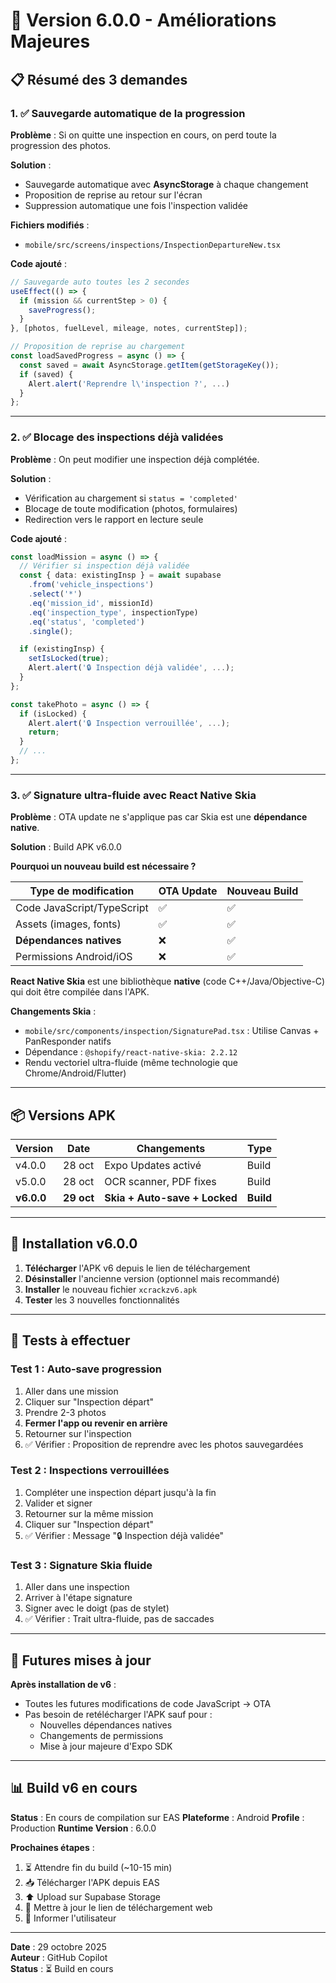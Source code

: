 # 🚀 Version 6.0.0 - Améliorations Majeures

## 📋 Résumé des 3 demandes

### 1. ✅ Sauvegarde automatique de la progression
**Problème** : Si on quitte une inspection en cours, on perd toute la progression des photos.

**Solution** :
- Sauvegarde automatique avec **AsyncStorage** à chaque changement
- Proposition de reprise au retour sur l'écran
- Suppression automatique une fois l'inspection validée

**Fichiers modifiés** :
- `mobile/src/screens/inspections/InspectionDepartureNew.tsx`

**Code ajouté** :
```typescript
// Sauvegarde auto toutes les 2 secondes
useEffect(() => {
  if (mission && currentStep > 0) {
    saveProgress();
  }
}, [photos, fuelLevel, mileage, notes, currentStep]);

// Proposition de reprise au chargement
const loadSavedProgress = async () => {
  const saved = await AsyncStorage.getItem(getStorageKey());
  if (saved) {
    Alert.alert('Reprendre l\'inspection ?', ...)
  }
};
```

---

### 2. ✅ Blocage des inspections déjà validées
**Problème** : On peut modifier une inspection déjà complétée.

**Solution** :
- Vérification au chargement si `status = 'completed'`
- Blocage de toute modification (photos, formulaires)
- Redirection vers le rapport en lecture seule

**Code ajouté** :
```typescript
const loadMission = async () => {
  // Vérifier si inspection déjà validée
  const { data: existingInsp } = await supabase
    .from('vehicle_inspections')
    .select('*')
    .eq('mission_id', missionId)
    .eq('inspection_type', inspectionType)
    .eq('status', 'completed')
    .single();

  if (existingInsp) {
    setIsLocked(true);
    Alert.alert('🔒 Inspection déjà validée', ...);
  }
};

const takePhoto = async () => {
  if (isLocked) {
    Alert.alert('🔒 Inspection verrouillée', ...);
    return;
  }
  // ...
};
```

---

### 3. ✅ Signature ultra-fluide avec React Native Skia
**Problème** : OTA update ne s'applique pas car Skia est une **dépendance native**.

**Solution** : Build APK v6.0.0

**Pourquoi un nouveau build est nécessaire ?**

| Type de modification | OTA Update | Nouveau Build |
|---------------------|------------|---------------|
| Code JavaScript/TypeScript | ✅ | ✅ |
| Assets (images, fonts) | ✅ | ✅ |
| **Dépendances natives** | ❌ | ✅ |
| Permissions Android/iOS | ❌ | ✅ |

**React Native Skia** est une bibliothèque **native** (code C++/Java/Objective-C) qui doit être compilée dans l'APK.

**Changements Skia** :
- `mobile/src/components/inspection/SignaturePad.tsx` : Utilise Canvas + PanResponder natifs
- Dépendance : `@shopify/react-native-skia: 2.2.12`
- Rendu vectoriel ultra-fluide (même technologie que Chrome/Android/Flutter)

---

## 📦 Versions APK

| Version | Date | Changements | Type |
|---------|------|-------------|------|
| v4.0.0 | 28 oct | Expo Updates activé | Build |
| v5.0.0 | 28 oct | OCR scanner, PDF fixes | Build |
| **v6.0.0** | **29 oct** | **Skia + Auto-save + Locked** | **Build** |

---

## 🔧 Installation v6.0.0

1. **Télécharger** l'APK v6 depuis le lien de téléchargement
2. **Désinstaller** l'ancienne version (optionnel mais recommandé)
3. **Installer** le nouveau fichier `xcrackzv6.apk`
4. **Tester** les 3 nouvelles fonctionnalités

---

## 🧪 Tests à effectuer

### Test 1 : Auto-save progression
1. Aller dans une mission
2. Cliquer sur "Inspection départ"
3. Prendre 2-3 photos
4. **Fermer l'app ou revenir en arrière**
5. Retourner sur l'inspection
6. ✅ Vérifier : Proposition de reprendre avec les photos sauvegardées

### Test 2 : Inspections verrouillées
1. Compléter une inspection départ jusqu'à la fin
2. Valider et signer
3. Retourner sur la même mission
4. Cliquer sur "Inspection départ"
5. ✅ Vérifier : Message "🔒 Inspection déjà validée"

### Test 3 : Signature Skia fluide
1. Aller dans une inspection
2. Arriver à l'étape signature
3. Signer avec le doigt (pas de stylet)
4. ✅ Vérifier : Trait ultra-fluide, pas de saccades

---

## 🚀 Futures mises à jour

**Après installation de v6** :
- Toutes les futures modifications de code JavaScript → OTA
- Pas besoin de retélécharger l'APK sauf pour :
  - Nouvelles dépendances natives
  - Changements de permissions
  - Mise à jour majeure d'Expo SDK

---

## 📊 Build v6 en cours

**Status** : En cours de compilation sur EAS
**Plateforme** : Android
**Profile** : Production
**Runtime Version** : 6.0.0

**Prochaines étapes** :
1. ⏳ Attendre fin du build (~10-15 min)
2. 📥 Télécharger l'APK depuis EAS
3. ⬆️ Upload sur Supabase Storage
4. 🔗 Mettre à jour le lien de téléchargement web
5. 🎉 Informer l'utilisateur

---

**Date** : 29 octobre 2025  
**Auteur** : GitHub Copilot  
**Status** : ⏳ Build en cours
